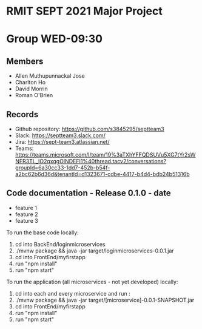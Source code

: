# RMIT SEPT 2021 Major Project

# Group WED-09:30

## Members
* Allen Muthupunnackal Jose
* Charlton Ho
* David Morrin
* Roman O'Brien


## Records

* Github repository: https://github.com/s3845295/septteam3
* Slack: https://septteam3.slack.com/
* Jira: https://sept-team3.atlassian.net/
* Teams: https://teams.microsoft.com/l/team/19%3aTXhYFFQDSUVu5XG7tYr2sWNFR3TL_IO2qxqgOINDEFI1%40thread.tacv2/conversations?groupId=6a30cc33-1dd7-452b-b54f-a2bc62b6d36d&tenantId=d1323671-cdbe-4417-b4d4-bdb24b51316b


	
## Code documentation - Release 0.1.0 - date
* feature 1
* feature 2
* feature 3

To run the base code locally:
1) cd into BackEnd/loginmicroservices
2) ./mvnw package && java -jar target/loginmicroservices-0.0.1.jar
3) cd into FrontEnd/myfirstapp
4) run "npm install"
5) run "npm start"
  

To run the application (all microservices - not yet developed) locally:  
1) cd into each and every microservice and run :
2) ./mvnw package && java -jar target/[microservice]-0.0.1-SNAPSHOT.jar
3) cd into FrontEnd/myfirstapp
4) run "npm install"
5) run "npm start"



